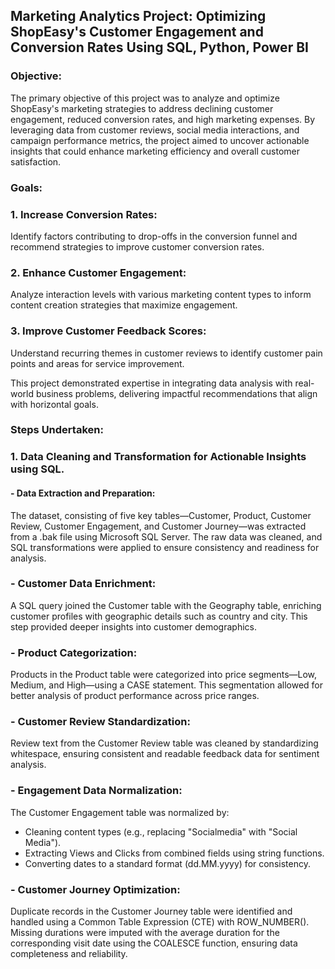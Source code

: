 ## Marketing Analytics Project: Optimizing ShopEasy's Customer Engagement and Conversion Rates Using SQL, Python, Power BI

### Objective:
The primary objective of this project was to analyze and optimize ShopEasy's marketing strategies to address declining customer engagement, reduced conversion rates, and high marketing expenses. By leveraging data from customer reviews, social media interactions, and campaign performance metrics, the project aimed to uncover actionable insights that could enhance marketing efficiency and overall customer satisfaction.

### Goals:

### 1. Increase Conversion Rates:
Identify factors contributing to drop-offs in the conversion funnel and recommend strategies to improve customer conversion rates.

### 2. Enhance Customer Engagement:
Analyze interaction levels with various marketing content types to inform content creation strategies that maximize engagement.

### 3. Improve Customer Feedback Scores:
Understand recurring themes in customer reviews to identify customer pain points and areas for service improvement.

This project demonstrated expertise in integrating data analysis with real-world business problems, delivering impactful recommendations that align with horizontal goals.

### Steps Undertaken:

### 1. Data Cleaning and Transformation for Actionable Insights using SQL.

#### -  Data Extraction and Preparation:
The dataset, consisting of five key tables—Customer, Product, Customer Review, Customer Engagement, and Customer Journey—was extracted from a .bak file using Microsoft SQL Server. The raw data was cleaned, and SQL transformations were applied to ensure consistency and readiness for analysis.

### -  Customer Data Enrichment:
A SQL query joined the Customer table with the Geography table, enriching customer profiles with geographic details such as country and city. This step provided deeper insights into customer demographics.

### -  Product Categorization:
Products in the Product table were categorized into price segments—Low, Medium, and High—using a CASE statement. This segmentation allowed for better analysis of product performance across price ranges.

### -  Customer Review Standardization:
Review text from the Customer Review table was cleaned by standardizing whitespace, ensuring consistent and readable feedback data for sentiment analysis.

### -  Engagement Data Normalization:
The Customer Engagement table was normalized by:

- Cleaning content types (e.g., replacing "Socialmedia" with "Social Media").
- Extracting Views and Clicks from combined fields using string functions.
- Converting dates to a standard format (dd.MM.yyyy) for consistency.

### - Customer Journey Optimization:
Duplicate records in the Customer Journey table were identified and handled using a Common Table Expression (CTE) with ROW_NUMBER(). Missing durations were imputed with the average duration for the corresponding visit date using the COALESCE function, ensuring data completeness and reliability.

